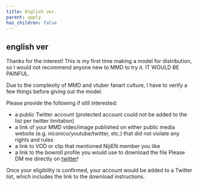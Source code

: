 ```yaml
---
title: English ver.
parent: apply
has_children: false
---
```


## english ver
Thanks for the interest! This is my first time making a model for distribution, so I would not recommend anyone new to MMD to try it. IT WOULD BE PAINFUL.

Due to the complexity of MMD and vtuber fanart culture, I have to verify a few things before giving out the model.

Please provide the following if still interested:
- a public Twitter account (protected account could not be added to the list per twitter limitation)
- a link of your MMD video/image published on either public media website (e.g. niconico/youtube/twitter, etc.) that did not violate any rights and rules
- a link to VOD or clip that mentioned NijiEN member you like
- a link to the bowroll profile you would use to download the file
Please DM me directly on [twitter](https://twitter.com/hokekyooo)! 

Once your eligibility is confirmed, your account would be added to a Twitter list, which includes the link to the download instructions.
